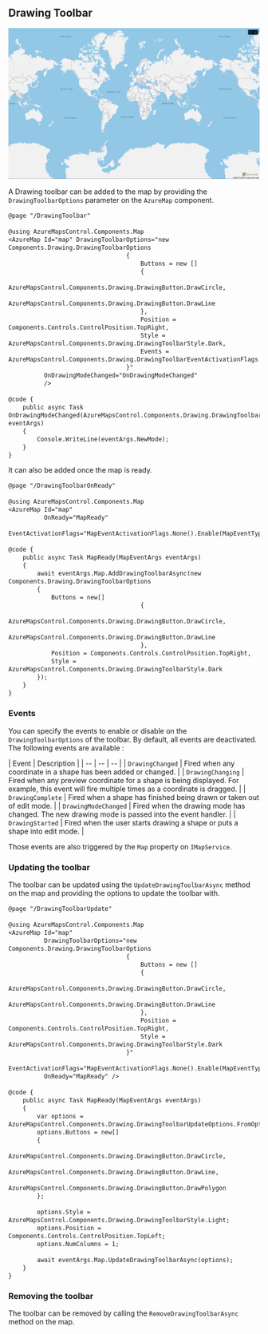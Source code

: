 ## Drawing Toolbar

![Drawing Toolbar](../assets/drawingtoolbar.png)

A Drawing toolbar can be added to the map by providing the `DrawingToolbarOptions` parameter on the `AzureMap` component.

```
@page "/DrawingToolbar"

@using AzureMapsControl.Components.Map
<AzureMap Id="map" DrawingToolbarOptions="new Components.Drawing.DrawingToolbarOptions
                                 {
                                     Buttons = new []
                                     {
                                         AzureMapsControl.Components.Drawing.DrawingButton.DrawCircle,
                                         AzureMapsControl.Components.Drawing.DrawingButton.DrawLine
                                     },
                                     Position = Components.Controls.ControlPosition.TopRight,
                                     Style = AzureMapsControl.Components.Drawing.DrawingToolbarStyle.Dark,
                                     Events = AzureMapsControl.Components.Drawing.DrawingToolbarEventActivationFlags.All()
                                 }"
          OnDrawingModeChanged="OnDrawingModeChanged"
          />

@code {
    public async Task OnDrawingModeChanged(AzureMapsControl.Components.Drawing.DrawingToolbarModeEventArgs eventArgs)
    {
        Console.WriteLine(eventArgs.NewMode);
    }
}
```

It can also be added once the map is ready.

```
@page "/DrawingToolbarOnReady"

@using AzureMapsControl.Components.Map
<AzureMap Id="map"
          OnReady="MapReady"
          EventActivationFlags="MapEventActivationFlags.None().Enable(MapEventType.Ready)"/>

@code {
    public async Task MapReady(MapEventArgs eventArgs)
    {
        await eventArgs.Map.AddDrawingToolbarAsync(new Components.Drawing.DrawingToolbarOptions
        {
            Buttons = new[]
                                     {
                                         AzureMapsControl.Components.Drawing.DrawingButton.DrawCircle,
                                         AzureMapsControl.Components.Drawing.DrawingButton.DrawLine
                                     },
            Position = Components.Controls.ControlPosition.TopRight,
            Style = AzureMapsControl.Components.Drawing.DrawingToolbarStyle.Dark
        });
    }
}
```

### Events

You can specify the events to enable or disable on the `DrawingToolbarOptions` of the toolbar. By default, all events are deactivated. The following events are available : 

| Event | Description |
| -- | -- | -- |
| `DrawingChanged` | Fired when any coordinate in a shape has been added or changed. |
| `DrawingChanging` | Fired when any preview coordinate for a shape is being displayed. For example, this event will fire multiple times as a coordinate is dragged. |
| `DrawingComplete` | Fired when a shape has finished being drawn or taken out of edit mode. |
| `DrawingModeChanged` | Fired when the drawing mode has changed. The new drawing mode is passed into the event handler. |
| `DrawingStarted` | Fired when the user starts drawing a shape or puts a shape into edit mode. |

Those events are also triggered by the `Map` property on `IMapService`.

### Updating the toolbar

The toolbar can be updated using the `UpdateDrawingToolbarAsync` method on the map and providing the options to update the toolbar with.

```
@page "/DrawingToolbarUpdate"

@using AzureMapsControl.Components.Map
<AzureMap Id="map"
          DrawingToolbarOptions="new Components.Drawing.DrawingToolbarOptions
                                 {
                                     Buttons = new []
                                     {
                                         AzureMapsControl.Components.Drawing.DrawingButton.DrawCircle,
                                         AzureMapsControl.Components.Drawing.DrawingButton.DrawLine
                                     },
                                     Position = Components.Controls.ControlPosition.TopRight,
                                     Style = AzureMapsControl.Components.Drawing.DrawingToolbarStyle.Dark
                                 }"
          EventActivationFlags="MapEventActivationFlags.None().Enable(MapEventType.Ready)"
          OnReady="MapReady" />

@code {
    public async Task MapReady(MapEventArgs eventArgs)
    {
        var options = AzureMapsControl.Components.Drawing.DrawingToolbarUpdateOptions.FromOptions(eventArgs.Map.DrawingToolbarOptions);
        options.Buttons = new[]
        {
            AzureMapsControl.Components.Drawing.DrawingButton.DrawCircle,
            AzureMapsControl.Components.Drawing.DrawingButton.DrawLine,
            AzureMapsControl.Components.Drawing.DrawingButton.DrawPolygon
        };

        options.Style = AzureMapsControl.Components.Drawing.DrawingToolbarStyle.Light;
        options.Position = Components.Controls.ControlPosition.TopLeft;
        options.NumColumns = 1;

        await eventArgs.Map.UpdateDrawingToolbarAsync(options);
    }
}
```

### Removing the toolbar

The toolbar can be removed by calling the `RemoveDrawingToolbarAsync` method on the map.